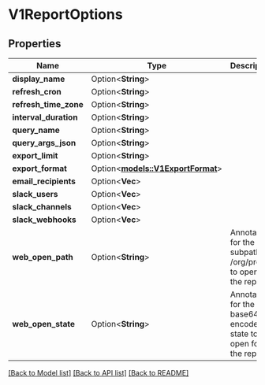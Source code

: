 # V1ReportOptions

## Properties

Name | Type | Description | Notes
------------ | ------------- | ------------- | -------------
**display_name** | Option<**String**> |  | [optional]
**refresh_cron** | Option<**String**> |  | [optional]
**refresh_time_zone** | Option<**String**> |  | [optional]
**interval_duration** | Option<**String**> |  | [optional]
**query_name** | Option<**String**> |  | [optional]
**query_args_json** | Option<**String**> |  | [optional]
**export_limit** | Option<**String**> |  | [optional]
**export_format** | Option<[**models::V1ExportFormat**](v1ExportFormat.md)> |  | [optional]
**email_recipients** | Option<**Vec<String>**> |  | [optional]
**slack_users** | Option<**Vec<String>**> |  | [optional]
**slack_channels** | Option<**Vec<String>**> |  | [optional]
**slack_webhooks** | Option<**Vec<String>**> |  | [optional]
**web_open_path** | Option<**String**> | Annotation for the subpath of <UI host>/org/project to open for the report. | [optional]
**web_open_state** | Option<**String**> | Annotation for the base64-encoded UI state to open for the report. | [optional]

[[Back to Model list]](../README.md#documentation-for-models) [[Back to API list]](../README.md#documentation-for-api-endpoints) [[Back to README]](../README.md)


